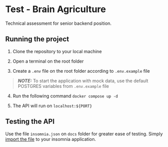 # Test - Brain Agriculture

Technical assessment for senior backend position.

## Running the project

1. Clone the repository to your local machine

2. Open a terminal on the root folder

3. Create a `.env` file on the root folder according to `.env.example` file

> **_NOTE:_** To start the application with mock data, use the default POSTGRES variables from `.env.example` file

4. Run the following command
```docker compose up -d```

5. The API will run on `localhost:${PORT}`

## Testing the API

Use the file `insomnia.json` on `docs` folder for greater ease of testing. 
Simply [import the file](https://docs.insomnia.rest/insomnia/import-export-data#import-data) to your insomnia application.